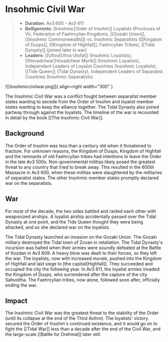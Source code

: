 # Insohmic Civil War

> - **Duration:** Av3 600 - Av3 611
> - **Belligerents:** [Insohmic[Order of Insohm]] Loyalists (Provinces of Vir, Federation of Faehrcylian Kingdoms, [[Gozaki Union]], [[Insohmic Commonwealth]]) vs. Insohmic Separatists ([[Kingdom of Dusps]], [[Kingdom of Highfall]], Faehrcylian Tribes), [[Tidal Dynasty]] (joined later in war)
> - **Leaders:** [[Ultva|Ultva Utofal]] (Insohmic Loyalists), [[Hovadchear|Hovadchear Myrik]] (Insohmic Loyalists), Independent Leaders of Loyalist Countries (Insohmic Loyalists), [[Tide Queen]] (Tidal Dynasty), Independent Leaders of Separatist Countries (Insohmic Separatists)

![[Insohmiccivilwar.png]]{ align=right width="300" }

The Insohmic Civil War was a conflict fought between separatist member states wanting to secede from the Order of Insohm and loyalist member states wanting to keep the alliance together. The Tidal Dynasty also joined partway through against the loyalists. The timeline of the war is recounted in detail by the book [[The Insohmic Civil War]]. 

## Background

The Order of Insohm was less than a century old when it threatened to fracture. For unknown reasons, the Kingdom of Dusps, Kingdom of Highfall and the remnants of old Faehrcylian tribes had intentions to leave the Order in the late Av3 500s. Non-governmental militias likely posed the greatest threat to any country that tried to break away. This resulted in the 600th Massacre in Av3 600, when these militias were slaughtered by the militaries of separatist states. The other Insohmic member states promptly declared war on the separatists.

## War

For most of the decade, the two sides battled and raided each other with weaponized airships. A loyalist airship accidentally passed over the Tidal Dynasty at one point, and the Tide Queen thought they were being attacked, and so she declared war on the loyalists. 

The Tidal Dynasty launched an invasion on the Gozaki Union. The Gozaki military destroyed the Tidal town of Zovan in retaliation. The Tidal Dynasty's incursion was halted when their armies were soundly defeated at the Battle of Kozdan in Av3 609. A heavy blow was dealt to their forces, so they left the war. The loyalists, now with increased morale, pushed into the Kingdom of Highfall and laid siege to [the capital[Highfall]]. They succeeded and occupied the city the following year. In Av3 611, the loyalist armies invaded the Kingdom of Dusps, who surrendered after the capture of the city Sahvoltha. The Faehrcylian tribes, now alone, followed soon after, officially ending the war.

## Impact

The Insohmic Civil War was the greatest threat to the stability of the Order (until its collapse at the end of the Third Avihm). The loyalists' victory secured the Order of Insohm's continued existence, and it would go on to fight the [[Tidal War]] less than a decade after the end of the Civil War, and the large-scale [[Battle for Drehmal]] later still.
